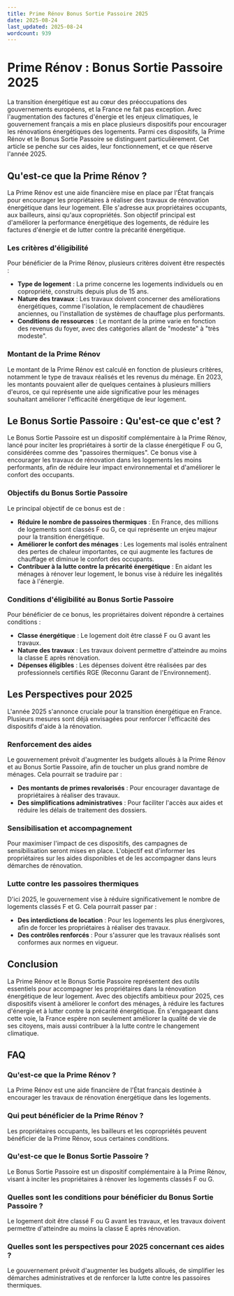 ```yaml
---
title: Prime Rénov Bonus Sortie Passoire 2025
date: 2025-08-24
last_updated: 2025-08-24
wordcount: 939
---
```


# Prime Rénov : Bonus Sortie Passoire 2025

La transition énergétique est au cœur des préoccupations des gouvernements européens, et la France ne fait pas exception. Avec l'augmentation des factures d'énergie et les enjeux climatiques, le gouvernement français a mis en place plusieurs dispositifs pour encourager les rénovations énergétiques des logements. Parmi ces dispositifs, la Prime Rénov et le Bonus Sortie Passoire se distinguent particulièrement. Cet article se penche sur ces aides, leur fonctionnement, et ce que réserve l'année 2025.

## Qu'est-ce que la Prime Rénov ?

La Prime Rénov est une aide financière mise en place par l'État français pour encourager les propriétaires à réaliser des travaux de rénovation énergétique dans leur logement. Elle s'adresse aux propriétaires occupants, aux bailleurs, ainsi qu'aux copropriétés. Son objectif principal est d'améliorer la performance énergétique des logements, de réduire les factures d'énergie et de lutter contre la précarité énergétique.

### Les critères d'éligibilité

Pour bénéficier de la Prime Rénov, plusieurs critères doivent être respectés :

- **Type de logement** : La prime concerne les logements individuels ou en copropriété, construits depuis plus de 15 ans.
- **Nature des travaux** : Les travaux doivent concerner des améliorations énergétiques, comme l'isolation, le remplacement de chaudières anciennes, ou l'installation de systèmes de chauffage plus performants.
- **Conditions de ressources** : Le montant de la prime varie en fonction des revenus du foyer, avec des catégories allant de "modeste" à "très modeste".

### Montant de la Prime Rénov

Le montant de la Prime Rénov est calculé en fonction de plusieurs critères, notamment le type de travaux réalisés et les revenus du ménage. En 2023, les montants pouvaient aller de quelques centaines à plusieurs milliers d'euros, ce qui représente une aide significative pour les ménages souhaitant améliorer l'efficacité énergétique de leur logement.

## Le Bonus Sortie Passoire : Qu'est-ce que c'est ?

Le Bonus Sortie Passoire est un dispositif complémentaire à la Prime Rénov, lancé pour inciter les propriétaires à sortir de la classe énergétique F ou G, considérées comme des "passoires thermiques". Ce bonus vise à encourager les travaux de rénovation dans les logements les moins performants, afin de réduire leur impact environnemental et d'améliorer le confort des occupants.

### Objectifs du Bonus Sortie Passoire

Le principal objectif de ce bonus est de :

- **Réduire le nombre de passoires thermiques** : En France, des millions de logements sont classés F ou G, ce qui représente un enjeu majeur pour la transition énergétique.
- **Améliorer le confort des ménages** : Les logements mal isolés entraînent des pertes de chaleur importantes, ce qui augmente les factures de chauffage et diminue le confort des occupants.
- **Contribuer à la lutte contre la précarité énergétique** : En aidant les ménages à rénover leur logement, le bonus vise à réduire les inégalités face à l'énergie.

### Conditions d'éligibilité au Bonus Sortie Passoire

Pour bénéficier de ce bonus, les propriétaires doivent répondre à certaines conditions :

- **Classe énergétique** : Le logement doit être classé F ou G avant les travaux.
- **Nature des travaux** : Les travaux doivent permettre d'atteindre au moins la classe E après rénovation.
- **Dépenses éligibles** : Les dépenses doivent être réalisées par des professionnels certifiés RGE (Reconnu Garant de l'Environnement).

## Les Perspectives pour 2025

L'année 2025 s'annonce cruciale pour la transition énergétique en France. Plusieurs mesures sont déjà envisagées pour renforcer l'efficacité des dispositifs d'aide à la rénovation.

### Renforcement des aides

Le gouvernement prévoit d'augmenter les budgets alloués à la Prime Rénov et au Bonus Sortie Passoire, afin de toucher un plus grand nombre de ménages. Cela pourrait se traduire par :

- **Des montants de primes revalorisés** : Pour encourager davantage de propriétaires à réaliser des travaux.
- **Des simplifications administratives** : Pour faciliter l'accès aux aides et réduire les délais de traitement des dossiers.

### Sensibilisation et accompagnement

Pour maximiser l'impact de ces dispositifs, des campagnes de sensibilisation seront mises en place. L'objectif est d'informer les propriétaires sur les aides disponibles et de les accompagner dans leurs démarches de rénovation.

### Lutte contre les passoires thermiques

D'ici 2025, le gouvernement vise à réduire significativement le nombre de logements classés F et G. Cela pourrait passer par :

- **Des interdictions de location** : Pour les logements les plus énergivores, afin de forcer les propriétaires à réaliser des travaux.
- **Des contrôles renforcés** : Pour s'assurer que les travaux réalisés sont conformes aux normes en vigueur.

## Conclusion

La Prime Rénov et le Bonus Sortie Passoire représentent des outils essentiels pour accompagner les propriétaires dans la rénovation énergétique de leur logement. Avec des objectifs ambitieux pour 2025, ces dispositifs visent à améliorer le confort des ménages, à réduire les factures d'énergie et à lutter contre la précarité énergétique. En s'engageant dans cette voie, la France espère non seulement améliorer la qualité de vie de ses citoyens, mais aussi contribuer à la lutte contre le changement climatique.

## FAQ

### Qu'est-ce que la Prime Rénov ?

La Prime Rénov est une aide financière de l'État français destinée à encourager les travaux de rénovation énergétique dans les logements.

### Qui peut bénéficier de la Prime Rénov ?

Les propriétaires occupants, les bailleurs et les copropriétés peuvent bénéficier de la Prime Rénov, sous certaines conditions.

### Qu'est-ce que le Bonus Sortie Passoire ?

Le Bonus Sortie Passoire est un dispositif complémentaire à la Prime Rénov, visant à inciter les propriétaires à rénover les logements classés F ou G.

### Quelles sont les conditions pour bénéficier du Bonus Sortie Passoire ?

Le logement doit être classé F ou G avant les travaux, et les travaux doivent permettre d'atteindre au moins la classe E après rénovation.

### Quelles sont les perspectives pour 2025 concernant ces aides ?

Le gouvernement prévoit d'augmenter les budgets alloués, de simplifier les démarches administratives et de renforcer la lutte contre les passoires thermiques.